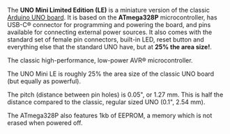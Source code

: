 <FeatureDescription>

The **UNO Mini Limited Edition (LE)** is a miniature version of the classic <a href="../uno-rev3">Arduino UNO board</a>. It is based on the **ATmega328P** microcontroller, has USB-C® connector for programming and powering the board, and pins available for connecting external power sources. It also comes with the standard set of female pin connectors, built-in LED, reset button and everything else that the standard UNO have, but at **25% the area size!**. 

</FeatureDescription>

<FeatureList>

<Feature title="ATmega328P" image="core">

The classic high-performance, low-power AVR® microcontroller. 

<FeatureLink title="Datasheet" url="/resources/datasheets/ATmega328P-datasheet.pdf" download blank/>

</Feature>

<Feature title="Tiny Form Factor" image="uno-form-factor">

The UNO Mini LE is roughly 25% the area size of the classic UNO board (but equally as powerful).

</Feature>

<Feature title="Pin Header Pitch" image="hw-pin">

The pitch (distance between pin holes) is 0.05", or 1.27 mm. This is half the distance compared to the classic, regular sized UNO (0.1", 2.54 mm).

</Feature>

<Feature title="EEPROM" image="mcu">

The ATmega328P also features 1kb of EEPROM, a memory which is not erased when powered off.

</Feature>

</FeatureList>
